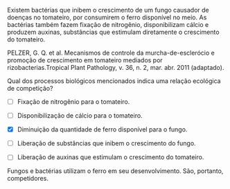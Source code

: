 

Existem bactérias que inibem o crescimento de um fungo causador de doenças no tomateiro, por consumirem o ferro disponível no meio. As bactérias também fazem fixação de nitrogênio, disponibilizam cálcio e produzem auxinas, substâncias que estimulam diretamente o crescimento do tomateiro.

PELZER, G. Q. et al. Mecanismos de controle da murcha-de-esclerócio e promoção de crescimento em tomateiro mediados por rizobacterias.Tropical PIant Pathology, v. 36, n. 2, mar. abr. 2011 (adaptado).

Qual dos processos biológicos mencionados indica uma relação ecológica de competição?



- [ ] Fixação de nitrogênio para o tomateiro.
- [ ] Disponibilização de cálcio para o tomateiro.
- [x] Diminuição da quantidade de ferro disponível para o fungo.
- [ ] Liberação de substâncias que inibem o crescimento do fungo.
- [ ] Liberação de auxinas que estimulam o crescimento do tomateiro.


Fungos e bactérias utilizam o ferro em seu desenvolvimento. São, portanto, competidores.
